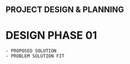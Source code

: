 ## PROJECT DESIGN & PLANNING
# DESIGN PHASE 01
    - PROPOSED SOLUTION
    - PROBLEM SOLUTION FIT
    